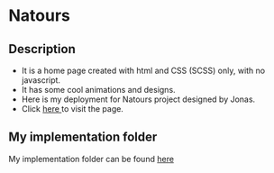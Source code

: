 # Natours

## Description

- It is a home page created with html and CSS (SCSS) only, with no javascript.
- It has some cool animations and designs.
- Here is my deployment for Natours project designed by Jonas.
- Click <a href="https://ahmedwelhakim.github.io/Natours/"> here </a> to visit the page.

## My implementation folder

My implementation folder can be found <a href="https://github.com/ahmedwelhakim/jonas-advanced-css-course-udemy/tree/main/Natours/starter"> here </a>

